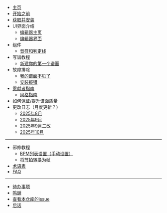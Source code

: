 * [主页](/README)
* [开始之前](/before-begin)
* [获取并安装](/INSTALL)
* UI界面介绍
    * [编辑器主页](/UI/home)
    * [编辑器界面](/UI/editor)
* 组件
    * [音符和判定线](/tutorials/tphiedit/qwer)
* 写谱教程
    * [新建你的第一个谱面](/tutorials/basic/new-chart)
* 故障排除
    * [我的谱面不见了](/troubleshooting/mychartislost)
    * [安装报错](/troubleshooting/installerror)
* [贡献者指南](/contribute/contributor)
    * [风格指南](/contribute/styleguide)
* [如何保证/提升谱面质量](/stable-guide)
* 更改日志（月度更新？）
    * [2025年8月](/changelogs/202508)
    * [2025年9月](/changelogs/202509)
    * [2025年9月二改](/changelogs/202509-v2)
    * [2025年10月](/changelogs/202510)

------------

* 邪修教程
    * [BPM列表设置（手动设置）](/tutorials/others/BPM-List/bpm-list)
    * [将节拍转换为帧](/tutorials/others/beat-frame)
* [术语表](/cheatsheet)
* [FAQ](/faq/1)

------------

* [待办事项](/todo)
* [鸣谢](/CREDITS)
* [查看本仓库的issue](https://github.com/Tie-Guo/TPhi-Editor-Docs/issues)
* [后话](/end)
<footer id="mb-footer"></footer>